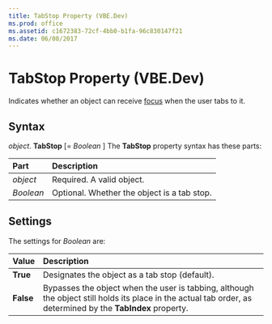 ```yaml
---
title: TabStop Property (VBE.Dev)
ms.prod: office
ms.assetid: c1672383-72cf-4bb0-b1fa-96c830147f21
ms.date: 06/08/2017
---
```



# TabStop Property (VBE.Dev)



Indicates whether an object can receive [focus](../../Glossary/vbe-glossary.md#focus) when the user tabs to it.

## Syntax

_object_. **TabStop** [= _Boolean_ ]
The  **TabStop** property syntax has these parts:


|Part|Description|
|:-----|:-----|
| _object_|Required. A valid object.|
| _Boolean_|Optional. Whether the object is a tab stop.|

## Settings
The settings for  _Boolean_ are:


|Value|Description|
|:-----|:-----|
|**True**|Designates the object as a tab stop (default).|
|**False**|Bypasses the object when the user is tabbing, although the object still holds its place in the actual tab order, as determined by the  **TabIndex** property.|

